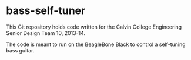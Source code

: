 bass-self-tuner
===============

This Git repository holds code written for the Calvin College Engineering Senior Design Team 10, 2013-14.

The code is meant to run on the BeagleBone Black to control a self-tuning bass guitar.
